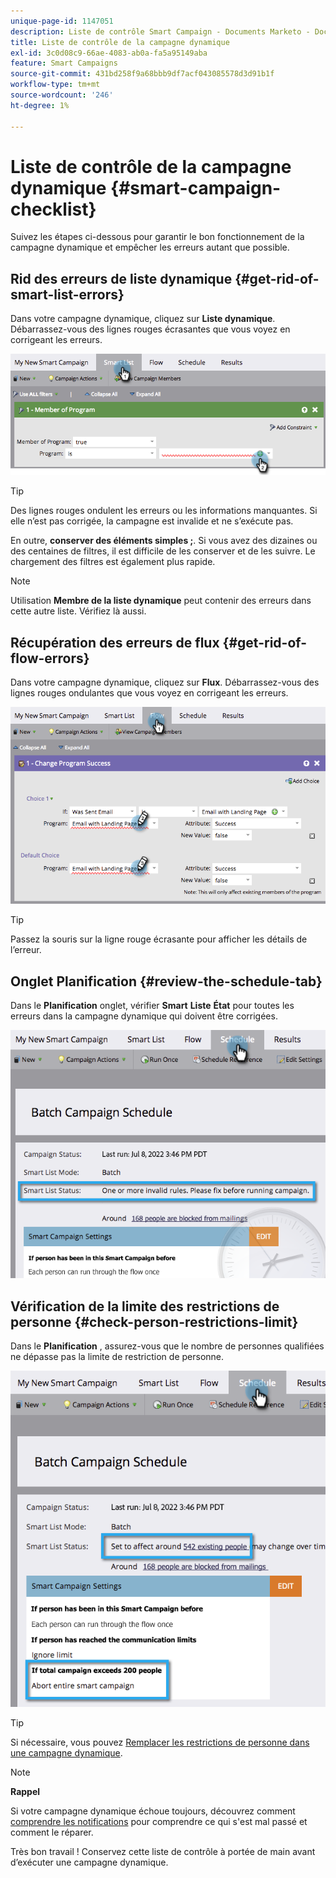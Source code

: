 ```yaml
---
unique-page-id: 1147051
description: Liste de contrôle Smart Campaign - Documents Marketo - Documentation du produit
title: Liste de contrôle de la campagne dynamique
exl-id: 3c0d08c9-66ae-4083-ab0a-fa5a95149aba
feature: Smart Campaigns
source-git-commit: 431bd258f9a68bbb9df7acf043085578d3d91b1f
workflow-type: tm+mt
source-wordcount: '246'
ht-degree: 1%

---
```


# Liste de contrôle de la campagne dynamique {#smart-campaign-checklist}

Suivez les étapes ci-dessous pour garantir le bon fonctionnement de la campagne dynamique et empêcher les erreurs autant que possible.

## Rid des erreurs de liste dynamique {#get-rid-of-smart-list-errors}

Dans votre campagne dynamique, cliquez sur **Liste dynamique**. Débarrassez-vous des lignes rouges écrasantes que vous voyez en corrigeant les erreurs.

![](assets/smart-campaign-checklist-1.png)

>[!TIP]
>
>Des lignes rouges ondulent les erreurs ou les informations manquantes. Si elle n’est pas corrigée, la campagne est invalide et ne s’exécute pas.
>
>En outre, **conserver des éléments simples ;**. Si vous avez des dizaines ou des centaines de filtres, il est difficile de les conserver et de les suivre. Le chargement des filtres est également plus rapide.

>[!NOTE]
>
>Utilisation **Membre de la liste dynamique** peut contenir des erreurs dans cette autre liste. Vérifiez là aussi.

## Récupération des erreurs de flux {#get-rid-of-flow-errors}

Dans votre campagne dynamique, cliquez sur **Flux**. Débarrassez-vous des lignes rouges ondulantes que vous voyez en corrigeant les erreurs.

![](assets/smart-campaign-checklist-2.png)

>[!TIP]
>
>Passez la souris sur la ligne rouge écrasante pour afficher les détails de l’erreur.

## Onglet Planification {#review-the-schedule-tab}

Dans le **Planification** onglet, vérifier **Smart** **Liste** **État** pour toutes les erreurs dans la campagne dynamique qui doivent être corrigées.

![](assets/smart-campaign-checklist-3.png)

## Vérification de la limite des restrictions de personne {#check-person-restrictions-limit}

Dans le **Planification** , assurez-vous que le nombre de personnes qualifiées ne dépasse pas la limite de restriction de personne.

![](assets/smart-campaign-checklist-4.png)

>[!TIP]
>
>Si nécessaire, vous pouvez [Remplacer les restrictions de personne dans une campagne dynamique](/help/marketo/product-docs/core-marketo-concepts/smart-campaigns/using-smart-campaigns/override-person-restrictions-in-a-smart-campaign.md).

>[!NOTE]
>
>**Rappel**
>
>Si votre campagne dynamique échoue toujours, découvrez comment [comprendre les notifications](/help/marketo/product-docs/core-marketo-concepts/miscellaneous/understanding-notifications.md) pour comprendre ce qui s&#39;est mal passé et comment le réparer.

Très bon travail ! Conservez cette liste de contrôle à portée de main avant d’exécuter une campagne dynamique.
